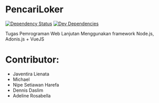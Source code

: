 # PencariLoker
[![Dependency Status](https://david-dm.org/PencariLoker/pencariLoker.svg)](https://david-dm.org/PencariLoker/pencariLoker)
[![Dev Dependencies](https://david-dm.org/PencariLoker/dev/pencariLoker.svg?style=flat-square)](https://david-dm.org/PencariLoker/pencariLoker#info=devDependencies)

Tugas Pemrograman Web Lanjutan
Menggunakan framework Node.js, Adonis.js + VueJS

# Contributor:
- Javentira Lienata
- Michael
- Nipe Setiawan Harefa
- Dennis Daslim
- Adeline Rosabella
